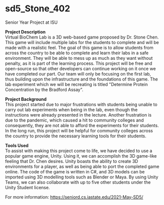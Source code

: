 # sd5_Stone_402
Senior Year Project at ISU

<b>Project Description</b><br>
Virtual BioChem Lab is a 3D web-based game proposed by Dr. Stone Chen. This game will include multiple labs for the students to complete and will be made with a realistic feel. The goal of this game is to allow students from across the country to be able to complete and learn their labs in a safe environment. They will be able to mess up as much as they want without penalty, as it is part of the learning process. This project will be free and open-source so that other developers can continue working on it once we have completed our part. Our team will only be focusing on the first lab, thus building upon the infrastructure and the foundations of this game. The lab experiment which we will be recreating is titled "Determine Protein Concentration by the Bradford Assay". 

<b>Project Background</b><br>
This project started due to major frustrations with students being unable to carry out lab experiments when being in the lab, even though the instructions were already presented in the lecture. Another frustration is due to the pandemic, which caused a hit to community colleges and consequently, they are not able to afford the experiments for their students. In the long run, this project will be helpful for community colleges across the country to provide the necessary learning tools for their students.

<b>Tools Used</b><br>
To assist with making this project come to life, we have decided to use a popular game engine, Unity. Using it, we can accomplish the 3D game-like feeling that Dr. Chen desires. Unity boasts the ability to create 3D environments for a player, as well as being able to port the completed game online. The code of the game is written in C#, and 3D models can be imported using 3D modelling tools such as Blender or Maya. By using Unity Teams, we can also collaborate with up to five other students under the Unity Student license. 

For more information: https://seniord.cs.iastate.edu/2021-May-SD5/

